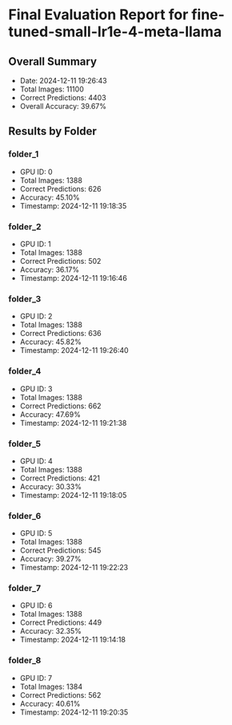 # Final Evaluation Report for fine-tuned-small-lr1e-4-meta-llama

## Overall Summary
- Date: 2024-12-11 19:26:43
- Total Images: 11100
- Correct Predictions: 4403
- Overall Accuracy: 39.67%

## Results by Folder

### folder_1
- GPU ID: 0
- Total Images: 1388
- Correct Predictions: 626
- Accuracy: 45.10%
- Timestamp: 2024-12-11 19:18:35

### folder_2
- GPU ID: 1
- Total Images: 1388
- Correct Predictions: 502
- Accuracy: 36.17%
- Timestamp: 2024-12-11 19:16:46

### folder_3
- GPU ID: 2
- Total Images: 1388
- Correct Predictions: 636
- Accuracy: 45.82%
- Timestamp: 2024-12-11 19:26:40

### folder_4
- GPU ID: 3
- Total Images: 1388
- Correct Predictions: 662
- Accuracy: 47.69%
- Timestamp: 2024-12-11 19:21:38

### folder_5
- GPU ID: 4
- Total Images: 1388
- Correct Predictions: 421
- Accuracy: 30.33%
- Timestamp: 2024-12-11 19:18:05

### folder_6
- GPU ID: 5
- Total Images: 1388
- Correct Predictions: 545
- Accuracy: 39.27%
- Timestamp: 2024-12-11 19:22:23

### folder_7
- GPU ID: 6
- Total Images: 1388
- Correct Predictions: 449
- Accuracy: 32.35%
- Timestamp: 2024-12-11 19:14:18

### folder_8
- GPU ID: 7
- Total Images: 1384
- Correct Predictions: 562
- Accuracy: 40.61%
- Timestamp: 2024-12-11 19:20:35

